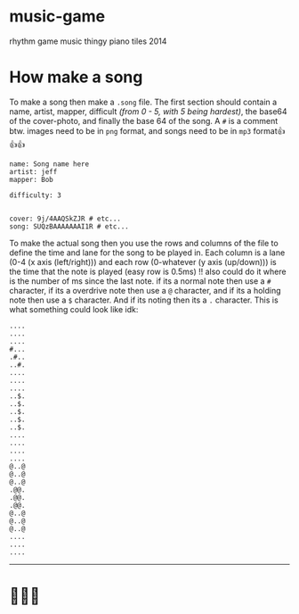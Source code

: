 # music-game
rhythm game music thingy piano tiles 2014


# How make a song
To make a song then make a `.song` file. The first section should contain a name, artist, mapper, difficult *(from 0 - 5, with 5 being hardest)*, the base64 of the cover-photo, and finally the base 64 of the song. A `#` is a comment btw. images need to be in `png` format, and songs need to be in `mp3` format👍👍👍
```
name: Song name here
artist: jeff
mapper: Bob

difficulty: 3


cover: 9j/4AAQSkZJR # etc...
song: SUQzBAAAAAAAI1R # etc...
```
To make the actual song then you use the rows and columns of the file to define the time and lane for the song to be played in. Each column is a lane (0-4 (x axis (left/right))) and each row (0-whatever (y axis (up/down))) is the time that the note is played (easy row is 0.5ms) !! also could do it where is the number of ms since the last note. if its a normal note then use a `#` character, if its a overdrive note then use a `@` character, and if its a holding note then use a `$` character. And if its noting then its a `.` character. This is what something could look like idk:
```
....
....
....
#...
.#..
..#.
....
....
....
..$.
..$.
..$.
..$.
..$.
....
....
....
....
@..@
@..@
@..@
.@@.
.@@.
.@@.
@..@
@..@
@..@
....
....
....
```

---
# 🤺🤺🤺